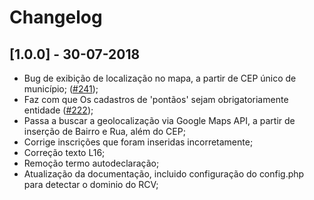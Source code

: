 # Changelog

## [1.0.0] - 30-07-2018
- Bug de exibição de localização no mapa, a partir de CEP único de município; ([#241](https://github.com/culturagovbr/mapasculturais-culturaviva/issues/241));
- Faz com que Os cadastros de 'pontãos' sejam obrigatoriamente entidade ([#222](https://github.com/culturagovbr/mapasculturais-culturaviva/issues/222));
- Passa a buscar a geolocalização via Google Maps API, a partir de inserção de Bairro e Rua, além do CEP;
- Corrige inscrições que foram inseridas incorretamente;
- Correção texto L16;
- Remoção termo autodeclaração;
- Atualização da documentação, incluido configuração do config.php para detectar o dominio do RCV;